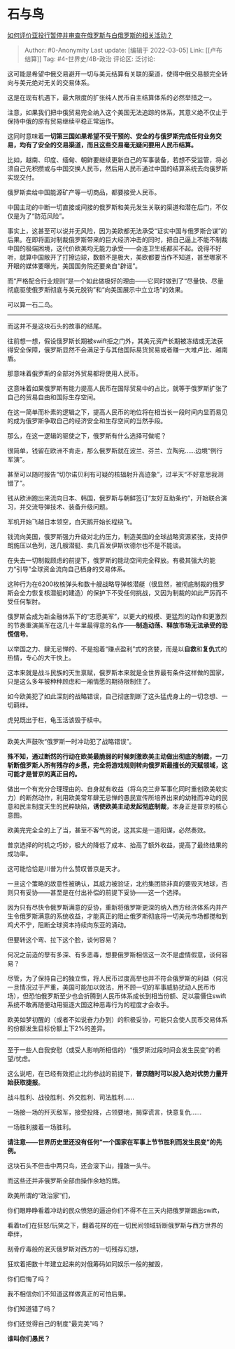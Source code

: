 # 石与鸟
[如何评价亚投行暂停并审查在俄罗斯与白俄罗斯的相关活动？](https://www.zhihu.com/question/519873338/answer/2374732045)

> Author: #0-Anonymity
> Last update: [编辑于 2022-03-05]
> Link: [[卢布结算]]
> Tag: #4-世界史/4B-政治
> 评论区:
> 泛讨论:

这可能是希望中俄交易避开一切与美元结算有关联的渠道，使得中俄交易额完全转向与美元绝对无关的交易体系。

这是在现有机遇下，最大限度的扩张纯人民币自主结算体系的必然举措之一。

注意，如果我们把中俄贸易完全纳入这个美国无法追踪的体系，其意义绝不仅止于保持中俄的原有贸易继续平稳正常运作。

这同时意味着**一切第三国如果希望不受干预的、安全的与俄罗斯完成任何业务交易，均有了安全的交易渠道，而且这些交易毫无疑问要用人民币结算。**

比如，越南、印度、缅甸、朝鲜要继续更新自己的军事装备，若想不受监管，将必须自己先积攒或与中国交换人民币，然后用人民币通过中国的结算系统去向俄罗斯实现交付。

俄罗斯卖给中国能源矿产等一切商品，都要接受人民币。

中国主动的中断一切直接或间接的俄罗斯和美元发生关联的渠道和潜在后门，不仅仅是为了“防范风险”。

事实上，这甚至可以说并无风险，因为美欧都无法承受“证实中国与俄罗斯合谋”的后果。在即将面对制裁俄罗斯带来的巨大经济冲击的同时，把自己逼上不能不制裁中国的极端困境，这代价欧美均无能力承受——会连卫生纸都买不起。说得不好听，就算中国敞开了打擦边球，数额不是极大，美欧都要当作不知道，甚至哪家不开眼的媒体要曝光，美国国务院还要亲自“辟谣”。

而“严格配合行业规则”是一个如此做极好的理由——它同时做到了“尽量快、尽量彻底驱使俄罗斯彻底与美元脱钩”和“向美国展示中立立场”的效果。

可以算一石二鸟。

---

而这并不是这块石头的故事的结尾。

往前想一想，假设俄罗斯长期被swift拒之门外，其美元资产长期被冻结或无法获得安全保障，俄罗斯显然不会满足于与其他国际易货贸易或者赚一大堆卢比、越南盾。

那意味着俄罗斯的全部对外贸易都将使用人民币。

这意味着如果俄罗斯有能力提高人民币在国际贸易中的占比，就等于俄罗斯扩张了自己的贸易自由和国际生存空间。

在这一简单而朴素的逻辑之下，提高人民币的地位将在相当长一段时间内显而易见的成为俄罗斯争取自己的经济安全和生存空间的当然手段。

那么，在这一逻辑的驱使之下，俄罗斯有什么选择可做呢？

很简单，钱留在欧洲不肯走，那么俄罗斯就在波兰、芬兰、立陶宛……边境“例行军演”。

甚至可以随时报告“切尔诺贝利有可疑的核辐射升高迹象”，过半天“不好意思我测错了”。

钱从欧洲跑出来流向日本、韩国，俄罗斯与朝鲜签订“友好互助条约”，开始联合演习，并交流导弹技术、装备升级问题。

军机开始飞越日本领空，白天鹅开始长程绕飞。

钱流向美国，俄罗斯强力升级对北约压力，制造美国的全球战略资源紧张，支持伊朗施压以色列，送几艘潜艇、卖几百发伊斯坎德尔也不是不能谈。

在失去一切制裁顾虑的前提下，俄罗斯的能动空间完全释放。有极其强大的能力“引导”全球资金流向自己栖身的交易体系。

这种行为在6200枚核弹头和数十艘战略导弹核潜艇（很显然，被彻底制裁的俄罗斯会全力恢复核潜艇的建造）的保护下不受任何挑战，又因为制裁的如此严厉而不受任何掣肘。

俄罗斯会成为新金融体系下的“志愿美军”，以更大的规模、更猛烈的动作和更激烈的节奏重演美军在这几十年里最得意的名作——**制造动荡、释放市场无法承受的恐慌信号**。

以举国之力、肆无忌惮的、不是抱着“赚点盈利”式的贪婪，而是以**自救**和**复仇**式的热情，专心的大干快上。

这本来就是战斗民族的天生禀赋，俄罗斯本来就是全世界最有条件这样做的国家，只是这么多年被种种顾虑和一厢情愿的期待限制住了。

如今欧美犯了如此深刻的战略错误，自己彻底割断了这头猛虎身上的一切念想、一切羁绊。

虎兕既出于栏，龟玉活该毁于椟中。

---

欧美大声鼓吹“俄罗斯一时冲动犯了战略错误”。

**殊不知，通过断然的行动在欧美最脆弱的时候刺激欧美主动做出彻底的制裁，一刀斩断俄罗斯人所有残存的乡愿，完全将游戏规则转向俄罗斯最擅长的天赋领域，这可能才是普京的真正目的。**

做出一个有充分合理理由的、自身就有收益（将乌克兰非军事化同时重创欧美软实力）的断然动作，利用欧美常年肆无忌惮的愚民宣传所培养出来的幼稚而冲动的民意和民主制度天生的民粹缺陷，**诱使欧美主动发起彻底制裁**，本身正是普京的核心意图。

欧美完完全全的上了当，甚至不客气的说，这其实是一道阳谋，必然奏效。

普京选择的时机之巧妙，极大的降低了成本、抬高了额外收益，提高了最终结果的成功率。

这可能恰恰是川普为什么赞叹普京是天才。

一旦这个策略的故意性被确认，其威力被验证，北约集团除非真的要毁灭地球，否则只有妥协——甚至是在付出补偿的前提下妥协——这一个选择。

因为只有尽快令俄罗斯满意的妥协，重新将俄罗斯更深的纳入西方经济体系内并产生令俄罗斯满意的系统收益，才能真正的阻止俄罗斯彻底将一切美元市场都搅和到鸡犬不宁，阻断全球资本持续向东亚的涌动。

但要转这个弯、拉下这个脸，谈何容易？

何况之前造的孽有多深、有多恶毒，想要俄罗斯相信这一次不是虚情假意，谈何容易？

尽管，为了保持自己的独立性，将人民币过度高举也并不符合俄罗斯的利益（何况一旦情况过于严重，美国可能加以效法，用不顾一切的军事威胁扰动人民币市场），但恐怕俄罗斯至少也会折腾到人民币体系成长到相当份额、足以震慑住swift系统不敢再随便动用驱逐大国这种恶毒行为的程度才会收手。

欧美如梦初醒的（或者不如说奋力办到）的积极妥协，可能只会使人民币交易体系的份额发生目标份额上下2%的差异。

---

至于一些人自我安慰（或受人影响所相信的）“俄罗斯过段时间会发生民变”的希望/忧虑。

这么说吧，在已经有效拒止北约参战的前提下，**普京随时可以投入绝对优势力量开始获取捷报**。

战斗胜利、战役胜利、外交胜利、司法胜利……

一场接一场的歼灭敌军，接受投降，占领要地，揭穿谎言，快意复仇……

一场胜利接着一场胜利。

**请注意——世界历史里还没有任何“一个国家在军事上节节胜利而发生民变”的先例。**

这块石头不但击中两只鸟，还会滚下山，撞跛一头牛。

而这些还并非俄罗斯全部由操作余地的牌。

欧美所谓的“政治家”们，

你们眼睁睁看着冲动的民众愤怒的逼迫你们不得不在三天内把俄罗斯踢出swift，

看着ta们在狂怒/玩笑之下，翻着花样的在一切民间领域斩断俄罗斯与西方世界的牵绊，

刮骨疗毒般的泯灭俄罗斯对西方的一切残存幻想，

狂欢着把数十年建立起来的对俄筹码如同娱乐一般的摧毁，

你们后悔了吗？

我不相信你们不知道这样做真正的可怕后果。

你们知道错了吗？

你们还觉得自己的制度“最完美”吗？

**谁叫你们愚民？**
